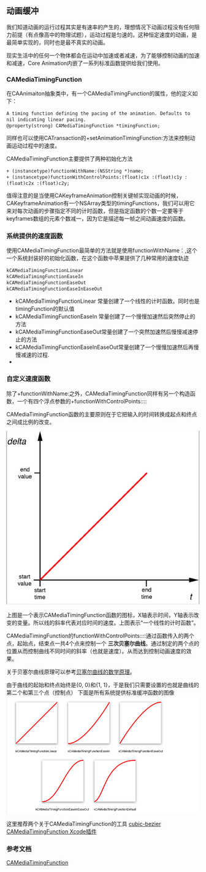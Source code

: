 ## 动画缓冲

我们知道动画的运行过程其实是有速率的产生的，理想情况下动画过程没有任何阻力前提（有点像高中的物理试题），运动过程是匀速的。这种恒定速度的动画，是最简单实现的，同时也是最不真实的动画。

现实生活中的任何一个物体都会在运动中加速或者减速，为了能够控制动画的加速和减速，Core Animation内嵌了一系列标准函数提供给我们使用。

### CAMediaTimingFunction

在CAAnimaiton抽象类中，有一个CAMediaTimingFunction的属性，他的定义如下：

	A timing function defining the pacing of the animation. Defaults to
	nil indicating linear pacing.
	@property(strong) CAMediaTimingFunction *timingFunction;
	
同样也可以使用CATransaction的+setAnimationTimingFunction:方法来控制动画运动过程中的速度。

CAMediaTimingFunction主要提供了两种初始化方法

	+ (instancetype)functionWithName:(NSString *)name;
	+ (instancetype)functionWithControlPoints:(float)c1x :(float)c1y :(float)c2x :(float)c2y;


值得注意的是当使用CAKeyframeAnimation控制关键帧实现动画的时候，CAKeyframeAnimation有一个NSArray类型的timingFunctions，我们可以用它来对每次动画的步骤指定不同的计时函数，但是指定函数的个数一定要等于keyframes数组的元素个数减一，因为它是描述每一帧之间动画速度的函数。

### 系统提供的速度函数
	
使用CAMediaTimingFunction最简单的方法就是使用functionWithName：,这个一个系统封装好的初始化函数，在这个函数中苹果提供了几种常用的速度轨迹
	
	kCAMediaTimingFunctionLinear 
	kCAMediaTimingFunctionEaseIn 
	kCAMediaTimingFunctionEaseOut 
	kCAMediaTimingFunctionEaseInEaseOut
	
* kCAMediaTimingFunctionLinear 常量创建了一个线性的计时函数。同时也是timingFunction的默认值
* kCAMediaTimingFunctionEaseIn 常量创建了一个慢慢加速然后突然停止的方法
* kCAMediaTimingFunctionEaseOut常量创建了一个突然加速然后慢慢减速停止的方法
* kCAMediaTimingFunctionEaseInEaseOut常量创建了一个慢慢加速然后再慢慢减速的过程.
*  
### 自定义速度函数	

除了+functionWithName:之外，CAMediaTimingFunction同样有另一个构造函数，一个有四个浮点参数的+functionWithControlPoints::::

CAMediaTimingFunction函数的主要原则在于它把输入的时间转换成起点和终点之间成比例的改变。

![](https://github.com/Ambtion/ambtion.github.io/blob/master/imageSource/CoreAnimaiton/CAMediaTimingFunction/CAMediaTimingFunction%E5%87%BD%E6%95%B0.png?raw=ture)

上图是一个表示CAMediaTimingFunction函数的图标，X轴表示时间，Y轴表示改变的变量。所以线的斜率代表对应时间的速度。上图表示“一个线性的计时函数”。

CAMediaTimingFunction的functionWithControlPoints::::通过函数传入的两个点，起始点，结束点一共4个点来控制一个 __三次贝塞尔曲线__。通过制定的两个点的位置从而控制曲线不同时间的斜率（也就是速度）。从而达到控制动画速度的效果。

关于贝塞尔曲线原理可以参考[贝塞尔曲线的数学原理](http://blog.csdn.net/likendsl/article/details/7852658)。

由于曲线的起始和终点始终是{0, 0}和{1, 1}，于是我们只需要设置的也就是曲线的第二个和第三个点（控制点）
下面是所有系统提供标准缓冲函数的图像
![所有的标准缓冲函数的图像](https://github.com/Ambtion/ambtion.github.io/blob/master/imageSource/CoreAnimaiton/CAMediaTimingFunction/CAMediaTimingFunciton_defoult%E5%87%BD%E6%95%B0.png?raw=ture)

这里推荐两个关于CAMediaTimingFunction的工具
[cubic-bezier](http://cubic-bezier.com/)
[CAMediaTimingFunction Xcode插件](https://github.com/keefo/CATweaker)
	
### 参考文档

[CAMediaTimingFunction](https://developer.apple.com/library/mac/documentation/Cocoa/Reference/CAMediaTimingFunction_class/)

				

